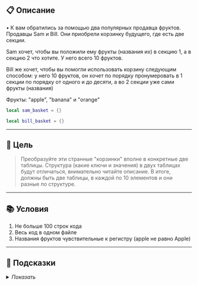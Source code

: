 ## 📋 Описание

• К вам обратились за помощью два популярных продавца фруктов. Продавцы Sam и Bill. Они приобрели корзинку будущего, где есть две секции. 

Sam хочет, чтобы вы положили ему фрукты (названия их) в секцию 1, а в секцию 2 что хотите. У него всего 10 фруктов.

Bill же хочет, чтобы вы помогли использовать корзину следующим способом: у него 10 фруктов, он хочет по порядку пронумеровать в 1 секции по порядку от одного и до десяти, а во 2 секции уже сами фрукты (названия)

Фрукты: "apple", "banana" и "orange"

```lua
local sam_basket = {}

local bill_basket = {}
```

--- 

## 🎯 Цель

> Преобразуйте эти странные "корзинки" вполне в конкретные две таблицы. Структура (какие ключи и значения) в двух таблицах будут отличаться, внимательно читайте описание. В итоге, должны быть две таблицы, в каждой по 10 элементов и они разные по структуре.

--- 

## 📚 Условия

1. Не больше 100 строк кода
2. Весь код в одном файле 
3. Названия фруктов чувствительные к регистру (apple не равно Apple)

--- 

## 📂 Подсказки

<details>
<summary> <i>Показать</i> </summary>

* apple = true
* 1 = "apple"
</details>